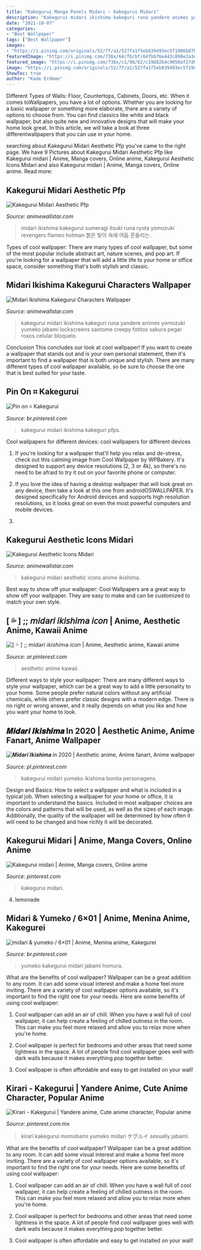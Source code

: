 ```yaml
---
title: "Kakegurui Manga Panels Midari ~ Kakegurui Midari"
description: "Kakegurui midari ikishima kakeguri runa yandere animes yomozuki yumeko jabami lockscreens saotome creepy fotitos sakura pegar roxos celular bloqueio"
date: "2021-10-07"
categories:
- "Best Wallpaper"
tags: ["Best Wallpaper"]
images:
- "https://i.pinimg.com/originals/52/7f/a1/527fa1f5eb839493ec5f1986b87bee3a.jpg"
featuredImage: "https://i.pinimg.com/736x/64/fb/bf/64fbbf6e443c890e2a3e8c6161b79731.jpg"
featured_image: "https://i.pinimg.com/736x/c1/98/82/c19882b4c9050af27d6cf9566601a219.jpg"
image: "https://i.pinimg.com/originals/52/7f/a1/527fa1f5eb839493ec5f1986b87bee3a.jpg"
ShowToc: true
author: "Kade Erdman"
---
```



Different Types of Walls: Floor, Countertops, Cabinets, Doors, etc.
When it comes toWallpapers, you have a lot of options. Whether you are looking for a basic wallpaper or something more elaborate, there are a variety of options to choose from. You can find classics like white and black wallpaper, but also quite new and innovative designs that will make your home look great. In this article, we will take a look at three differentwallpapers that you can use in your home.

	

		
searching about Kakegurui Midari Aesthetic Pfp you've came to the right page. We have 9 Pictures about Kakegurui Midari Aesthetic Pfp like Kakegurui midari | Anime, Manga covers, Online anime, Kakegurui Aesthetic Icons Midari and also Kakegurui midari | Anime, Manga covers, Online anime. Read more:
		
    
## Kakegurui Midari Aesthetic Pfp

<img loading=lazy src="https://i.pinimg.com/originals/52/7f/a1/527fa1f5eb839493ec5f1986b87bee3a.jpg" onerror="this.onerror=null;this.src='https://tse1.mm.bing.net/th?id=OIP.tg19Wkkn9GpbEe_bIT5OTgHaHa&amp;pid=15.1';" alt="Kakegurui Midari Aesthetic Pfp">

_Source: animewallstar.com_

>midari ikishima kakegurui sumeragi itsuki runa ryota yomozuki revengers flameo hotman 붉은 빛이 속에 어둠 흔들리는. 

	

Types of cool wallpaper:
There are many types of cool wallpaper, but some of the most popular include abstract art, nature scenes, and pop art. If you're looking for a wallpaper that will add a little life to your home or office space, consider something that's both stylish and classic.

    
## Midari Ikishima Kakegurui Characters Wallpaper

<img loading=lazy src="https://i.pinimg.com/564x/0b/66/f5/0b66f593757714d04e92650e94ec7609.jpg" onerror="this.onerror=null;this.src='https://tse4.mm.bing.net/th?id=OIP.b_6KhSp5h9B57KxpZXdBpQHaNK&amp;pid=15.1';" alt="Midari Ikishima Kakegurui Characters Wallpaper">

_Source: animewallstar.com_

>kakegurui midari ikishima kakeguri runa yandere animes yomozuki yumeko jabami lockscreens saotome creepy fotitos sakura pegar roxos celular bloqueio. 

	

Conclusion
This concludes our look at cool wallpaper! If you want to create a wallpaper that stands out and is your own personal statement, then it's important to find a wallpaper that is both unique and stylish. There are many different types of cool wallpaper available, so be sure to choose the one that is best suited for your taste.

    
## Pin On ⌗ Kakegurui

<img loading=lazy src="https://i.pinimg.com/736x/9e/d4/cf/9ed4cf1645cd8db6d249da8651fcd91e.jpg" onerror="this.onerror=null;this.src='https://tse1.mm.bing.net/th?id=OIP.pRHwc-6e9PfwCGFMoqk95wHaHa&amp;pid=15.1';" alt="Pin on ⌗ Kakegurui">

_Source: br.pinterest.com_

>kakegurui midari ikishima kakeguri pfps. 

	

Cool wallpapers for different devices:
cool wallpapers for different devices 

1. If you're looking for a wallpaper that'll help you relax and de-stress, check out this calming image from Cool Wallpaper by WPBakery. It's designed to support any device resolutions (2, 3 or 4k), so there's no need to be afraid to try it out on your favorite phone or computer.

2. If you love the idea of having a desktop wallpaper that will look great on any device, then take a look at this one from androidOSWALLPAPER. It's designed specifically for Android devices and supports high resolution resolutions, so it looks great on even the most powerful computers and mobile devices.

3.

    
## Kakegurui Aesthetic Icons Midari

<img loading=lazy src="https://i.pinimg.com/originals/ae/06/9d/ae069d7c8d1dd3f659382a301ee02fb3.jpg" onerror="this.onerror=null;this.src='https://tse2.mm.bing.net/th?id=OIP.mgU3ZqIuWhCH0XeNCCktzAHaHa&amp;pid=15.1';" alt="Kakegurui Aesthetic Icons Midari">

_Source: animewallstar.com_

>kakegurui midari aesthetic icons anime ikishima. 

	

Best way to show off your wallpaper:
Cool Wallpapers are a great way to show off your wallpaper. They are easy to make and can be customized to match your own style.

    
## [ 💦 ] ;; 𝘮𝘪𝘥𝘢𝘳𝘪 𝘪𝘬𝘪𝘴𝘩𝘪𝘮𝘢 𝘪𝘤𝘰𝘯 | Anime, Aesthetic Anime, Kawaii Anime

<img loading=lazy src="https://i.pinimg.com/736x/a0/ab/45/a0ab45aa4c173ed622b2887655fddecd.jpg" onerror="this.onerror=null;this.src='https://tse2.mm.bing.net/th?id=OIP.nzsW_vsHpnnKR1EraRRn4QHaHa&amp;pid=15.1';" alt="[ 💦 ] ;; 𝘮𝘪𝘥𝘢𝘳𝘪 𝘪𝘬𝘪𝘴𝘩𝘪𝘮𝘢 𝘪𝘤𝘰𝘯 | Anime, Aesthetic anime, Kawaii anime">

_Source: ar.pinterest.com_

>aesthetic anime kawaii. 

	

Different ways to style your wallpaper:
There are many different ways to style your wallpaper, which can be a great way to add a little personality to your home. Some people prefer natural colors without any artificial chemicals, while others prefer classic designs with a modern edge. There is no right or wrong answer, and it really depends on what you like and how you want your home to look.

    
## 𝑴𝒊𝒅𝒂𝒓𝒊 𝑰𝒌𝒊𝒔𝒉𝒊𝒎𝒂 In 2020 | Aesthetic Anime, Anime Fanart, Anime Wallpaper

<img loading=lazy src="https://i.pinimg.com/736x/64/fb/bf/64fbbf6e443c890e2a3e8c6161b79731.jpg" onerror="this.onerror=null;this.src='https://tse2.mm.bing.net/th?id=OIP.C6-b8jud2LLEXLJJLyEVkwHaHa&amp;pid=15.1';" alt="𝑴𝒊𝒅𝒂𝒓𝒊 𝑰𝒌𝒊𝒔𝒉𝒊𝒎𝒂 in 2020 | Aesthetic anime, Anime fanart, Anime wallpaper">

_Source: pl.pinterest.com_

>kakegurui midari yumeko ikishima bonita personagens. 

	

Design and Basics: How to select a wallpaper and what is included in a typical job.
When selecting a wallpaper for your home or office, it is important to understand the basics. Included in most wallpaper choices are the colors and patterns that will be used, as well as the sizes of each image. Additionally, the quality of the wallpaper will be determined by how often it will need to be changed and how richly it will be decorated.

    
## Kakegurui Midari | Anime, Manga Covers, Online Anime

<img loading=lazy src="https://i.pinimg.com/736x/b5/a4/dd/b5a4ddedce29ce86e1819b2357fd106e.jpg" onerror="this.onerror=null;this.src='https://tse3.mm.bing.net/th?id=OIP.Z7faDTGIBXKu4QJwXZLH6QHaKi&amp;pid=15.1';" alt="Kakegurui midari | Anime, Manga covers, Online anime">

_Source: pinterest.com_

>kakegurui midari. 

	

4. lemonade 

    
## Midari &amp; Yumeko / 6×01 | Anime, Menina Anime, Kakegurei

<img loading=lazy src="https://i.pinimg.com/736x/c1/98/82/c19882b4c9050af27d6cf9566601a219.jpg" onerror="this.onerror=null;this.src='https://tse4.mm.bing.net/th?id=OIP.12v2X-0gi7ZXOc1iLaLNhgHaE8&amp;pid=15.1';" alt="midari &amp; yumeko / 6×01 | Anime, Menina anime, Kakegurei">

_Source: br.pinterest.com_

>yumeko kakegurui midari jabami homura. 

	

What are the benefits of cool wallpaper?
Wallpaper can be a great addition to any room. It can add some visual interest and make a home feel more inviting. There are a variety of cool wallpaper options available, so it's important to find the right one for your needs. Here are some benefits of using cool wallpaper: 
1. Cool wallpaper can add an air of chill. When you have a wall full of cool wallpaper, it can help create a feeling of chilled outness in the room. This can make you feel more relaxed and allow you to relax more when you're home. 

2. Cool wallpaper is perfect for bedrooms and other areas that need some lightness in the space. A lot of people find cool wallpaper goes well with dark walls because it makes everything pop together better. 

3. Cool wallpaper is often affordable and easy to get installed on your wall!

    
## Kirari - Kakegurui | Yandere Anime, Cute Anime Character, Popular Anime

<img loading=lazy src="https://i.pinimg.com/736x/5a/77/8a/5a778a97135b1b1380fb2c5263c49ee4.jpg" onerror="this.onerror=null;this.src='https://tse1.mm.bing.net/th?id=OIP.NTn5FtP8bZCMh4rU40y2GwHaKV&amp;pid=15.1';" alt="Kirari - Kakegurui | Yandere anime, Cute anime character, Popular anime">

_Source: pinterest.com.mx_

>kirari kakegurui momobami yumeko midari ケグルイ sexually jabami. 

	

What are the benefits of cool wallpaper?
Wallpaper can be a great addition to any room. It can add some visual interest and make a home feel more inviting. There are a variety of cool wallpaper options available, so it's important to find the right one for your needs. Here are some benefits of using cool wallpaper: 
1. Cool wallpaper can add an air of chill. When you have a wall full of cool wallpaper, it can help create a feeling of chilled outness in the room. This can make you feel more relaxed and allow you to relax more when you're home. 

2. Cool wallpaper is perfect for bedrooms and other areas that need some lightness in the space. A lot of people find cool wallpaper goes well with dark walls because it makes everything pop together better. 

3. Cool wallpaper is often affordable and easy to get installed on your wall!

